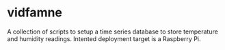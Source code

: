 # vidfamne
A collection of scripts to setup a time series database to store temperature and humidity readings.
Intented deployment target is a Raspberry Pi.

